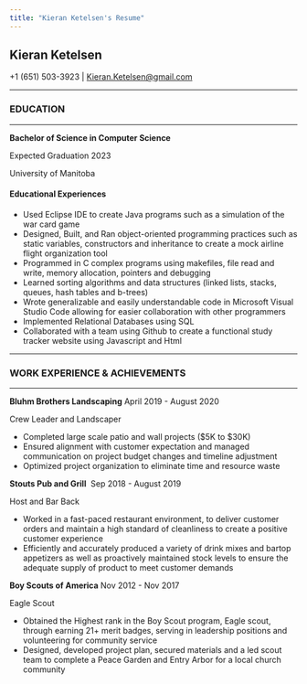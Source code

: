 ```yaml
---
title: "Kieran Ketelsen's Resume"
---
```

## **Kieran Ketelsen**
+1 (651) 503-3923 | Kieran.Ketelsen@gmail.com 


***
### **EDUCATION** 
***
**Bachelor of Science in Computer Science**  

Expected Graduation 2023

University of Manitoba


#### **Educational Experiences**
* Used Eclipse IDE to create Java programs such as a simulation of the war card game
* Designed, Built, and Ran object-oriented programming practices such as static variables, constructors and  inheritance to create a mock airline flight organization tool
* Programmed in C complex programs using makefiles, file read and write, memory allocation,  pointers and debugging
* Learned sorting algorithms and data structures (linked lists, stacks, queues, hash tables and b-trees)
* Wrote generalizable and easily understandable code in Microsoft Visual Studio Code allowing for easier collaboration with other programmers
* Implemented Relational Databases using SQL
* Collaborated with a team using Github to create a functional study tracker website using Javascript and Html  

***
### **WORK EXPERIENCE & ACHIEVEMENTS**
***
**Bluhm Brothers Landscaping**                                                             April  2019 - August 2020 

Crew Leader and Landscaper
* Completed large scale patio and wall projects ($5K to $30K)
* Ensured alignment with customer expectation and managed communication on project budget changes and timeline adjustment
* Optimized project organization to eliminate time and resource waste 

**Stouts Pub and Grill**​                                                   ​​​                           Sep 2018 - August 2019

Host and Bar Back
* Worked in a fast-paced restaurant environment, to deliver customer orders and maintain a high standard of cleanliness to create a positive customer experience
* Efficiently and accurately produced a variety of drink mixes and bartop appetizers as well as proactively maintained stock levels to ensure the adequate supply of product to meet customer demands

**Boy Scouts of America** 						            Nov 2012 -  Nov 2017

Eagle Scout
* Obtained the Highest rank in the Boy Scout program, Eagle scout, through earning 21+ merit badges, serving in leadership positions and volunteering for community service 
* Designed, developed project plan, secured materials and a led scout team to complete a Peace Garden and Entry Arbor for a local church community
